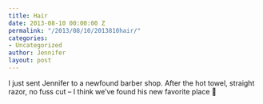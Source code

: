 ```yaml
---
title: Hair
date: 2013-08-10 00:00:00 Z
permalink: "/2013/08/10/2013810hair/"
categories:
- Uncategorized
author: Jennifer
layout: post
---
```


I just sent Jennifer to a newfound barber shop. After the hot towel, straight razor, no fuss cut &#8211; I think we&#8217;ve found his new favorite place 🙂
